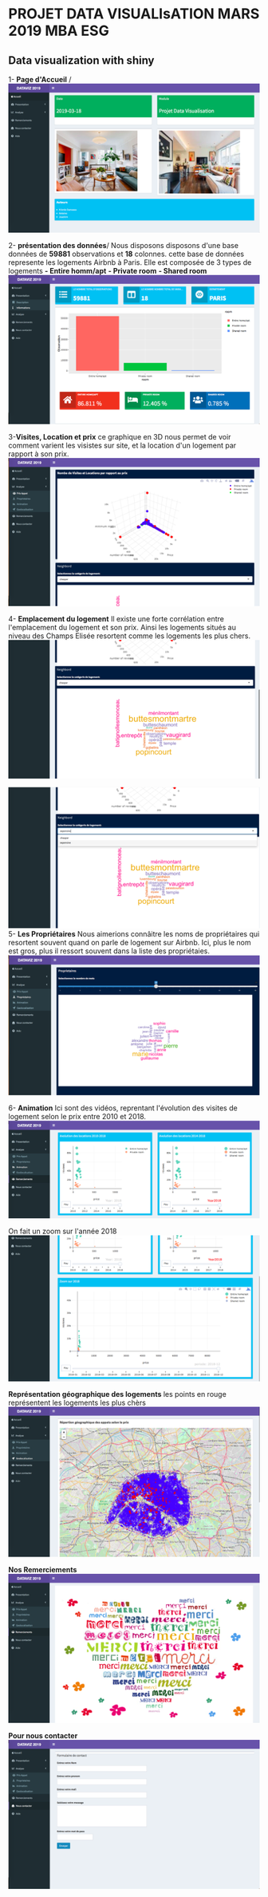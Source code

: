 # PROJET DATA VISUALIsATION MARS 2019 MBA ESG
## Data visualization with shiny
1- **Page d'Accueil** /
![alt text](accueil1.png)

2- **présentation des données**/
Nous disposons disposons d'une base données de **59881** observations et **18** colonnes. cette base de données represente les logements Airbnb à Paris.
Elle est composée de 3 types de logements
**- Entire homm/apt**
**- Private room**
**- Shared room**
![alt text](presentation2.png)

3-**Visites, Location et prix**
ce graphique en 3D nous permet de voir comment varient les visistes sur site, et la location d'un logement par rapport à son prix.
![alt text](prix3.png)

4- **Emplacement du logement**
Il existe une forte corrélation entre l'emplacement du logement et son prix. 
Ainsi les logements situés au niveau des Champs Elisée resortent comme les logements les plus chers. 
![alt text](prix4.png)

![alt text](prix5.png)
5- **Les Propriétaires**
Nous aimerions connâitre les noms de propriétaires qui resortent souvent quand on parle de logement sur Airbnb.
Ici, plus le nom est gros, plus il ressort souvent dans la liste des propriétaies.
![alt text](proprio6.png)

6- **Animation**
Ici sont des vidéos, reprentant l'évolution des visites de logement selon le prix entre 2010 et 2018.
![alt text](anim7.png)
 
 On fait un zoom sur l'année 2018
![alt text](anim8.png)

 **Représentation géographique des logements**
 les points en rouge représentent les logements les plus chèrs 
![alt text](geo9.png)

**Nos Remerciements**
![alt text](merci10.png)

**Pour nous contacter**
![alt text](contact11.png)

